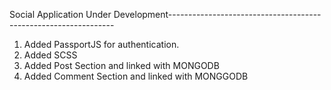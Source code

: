 Social Application
Under Development----------------------------------------------------------------
1. Added PassportJS for authentication.
2. Added SCSS 
3. Added Post Section and linked with MONGODB
4. Added Comment Section and linked with MONGGODB